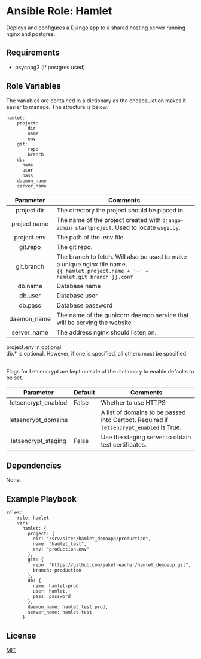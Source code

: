 Ansible Role: Hamlet
=========

Deploys and configures a Django app to a shared hosting server running nginx and postgres.

Requirements
------------

- psycopg2 (if postgres used)

Role Variables
--------------

The variables are contained in a dictionary as the encapsulation makes it easier to manage. The structure is below:

```
hamlet:
    project:
        dir
        name
        env
    git:
        repo
        branch
    db:
      name
      user
      pass
    daemon_name
    server_name
```

Parameter | Comments
:---: | ---
project.dir | The directory the project should be placed in.
project.name | The name of the project created with `django-admin startproject`. Used to locate `wsgi.py`.
project.env | The path of the .env file. 
git.repo | The git repo.
git.branch | The branch to fetch. Will also be used to make a unique nginx file name, <br/>`{{ hamlet.project.name + '-' + hamlet.git.branch }}.conf`
db.name | Database name
db.user | Database user
db.pass | Database password
daemon_name | The name of the gunicorn daemon service that will be serving the website
server_name | The address nginx should listen on.

project.env in optional.  
db.* is optional. However, if one is specified, all others must be specified.  

<br/>
Flags for Letsencrypt are kept outside of the dictionary to enable defaults to be set.  

Parameter | Default | Comments
:---: | --- |---
letsencrypt_enabled | False | Whether to use HTTPS
letsencrypt_domains | | A list of domains to be passed into Certbot. Required if `letsencrypt_enabled` is True.
letsencrypt_staging | False | Use the staging server to obtain test certificates.

Dependencies
------------

None.

Example Playbook
----------------

```
roles:
  - role: hamlet
    vars:
      hamlet: {
        project: {
          dir: "/srv/sites/hamlet_demoapp/production",
          name: "hamlet_test",
          env: "production.env"
        },
        git: {
          repo: "https://github.com/jaketreacher/hamlet_demoapp.git",
          branch: production
        },
        db: {
          name: hamlet-prod,
          user: hamlet,
          pass: password
        },
        daemon_name: hamlet_test.prod,
        server_name: hamlet-test
      }
```

License
-------

[MIT](LICENSE)


